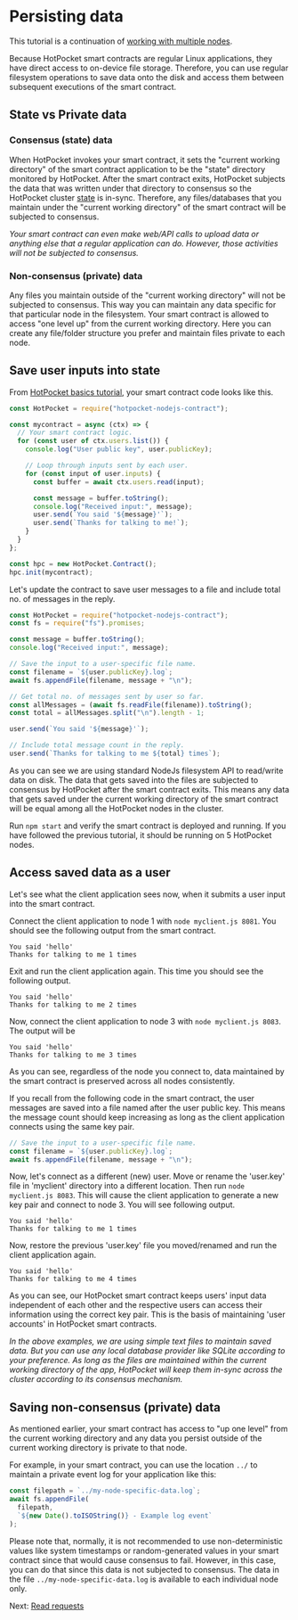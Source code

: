 # Persisting data

This tutorial is a continuation of [working with multiple nodes](multinode).

Because HotPocket smart contracts are regular Linux applications, they have direct access to on-device file storage. Therefore, you can use regular filesystem operations to save data onto the disk and access them between subsequent executions of the smart contract.

## State vs Private data

### Consensus (state) data

When HotPocket invokes your smart contract, it sets the "current working directory" of the smart contract application to be the "state" directory monitored by HotPocket. After the smart contract exits, HotPocket subjects the data that was written under that directory to consensus so the HotPocket cluster [state](../../../platform/hotpocket/state) is in-sync. Therefore, any files/databases that you maintain under the "current working directory" of the smart contract will be subjected to consensus.

_Your smart contract can even make web/API calls to upload data or anything else that a regular application can do. However, those activities will not be subjected to consensus._

### Non-consensus (private) data

Any files you maintain outside of the "current working directory" will not be subjected to consensus. This way you can maintain any data specific for that particular node in the filesystem. Your smart contract is allowed to access "one level up" from the current working directory. Here you can create any file/folder structure you prefer and maintain files private to each node.

## Save user inputs into state

From [HotPocket basics tutorial](basics), your smart contract code looks like this.

```javascript
const HotPocket = require("hotpocket-nodejs-contract");

const mycontract = async (ctx) => {
  // Your smart contract logic.
  for (const user of ctx.users.list()) {
    console.log("User public key", user.publicKey);

    // Loop through inputs sent by each user.
    for (const input of user.inputs) {
      const buffer = await ctx.users.read(input);

      const message = buffer.toString();
      console.log("Received input:", message);
      user.send(`You said '${message}'`);
      user.send(`Thanks for talking to me!`);
    }
  }
};

const hpc = new HotPocket.Contract();
hpc.init(mycontract);
```

Let's update the contract to save user messages to a file and include total no. of messages in the reply.

```javascript
const HotPocket = require("hotpocket-nodejs-contract");
const fs = require("fs").promises;
```

```javascript
const message = buffer.toString();
console.log("Received input:", message);

// Save the input to a user-specific file name.
const filename = `${user.publicKey}.log`;
await fs.appendFile(filename, message + "\n");

// Get total no. of messages sent by user so far.
const allMessages = (await fs.readFile(filename)).toString();
const total = allMessages.split("\n").length - 1;

user.send(`You said '${message}'`);

// Include total message count in the reply.
user.send(`Thanks for talking to me ${total} times`);
```

As you can see we are using standard NodeJs filesystem API to read/write data on disk. The data that gets saved into the files are subjected to consensus by HotPocket after the smart contract exits. This means any data that gets saved under the current working directory of the smart contract will be equal among all the HotPocket nodes in the cluster.

Run `npm start` and verify the smart contract is deployed and running. If you have followed the previous tutorial, it should be running on 5 HotPocket nodes.

## Access saved data as a user

Let's see what the client application sees now, when it submits a user input into the smart contract.

Connect the client application to node 1 with `node myclient.js 8081`. You should see the following output from the smart contract.

```
You said 'hello'
Thanks for talking to me 1 times
```

Exit and run the client application again. This time you should see the following output.

```
You said 'hello'
Thanks for talking to me 2 times
```

Now, connect the client application to node 3 with `node myclient.js 8083`. The output will be

```
You said 'hello'
Thanks for talking to me 3 times
```

As you can see, regardless of the node you connect to, data maintained by the smart contract is preserved across all nodes consistently.

If you recall from the following code in the smart contract, the user messages are saved into a file named after the user public key. This means the message count should keep increasing as long as the client application connects using the same key pair.

```javascript
// Save the input to a user-specific file name.
const filename = `${user.publicKey}.log`;
await fs.appendFile(filename, message + "\n");
```

Now, let's connect as a different (new) user. Move or rename the 'user.key' file in 'myclient' directory into a different location. Then run `node myclient.js 8083`. This will cause the client application to generate a new key pair and connect to node 3. You will see following output.

```
You said 'hello'
Thanks for talking to me 1 times
```

Now, restore the previous 'user.key' file you moved/renamed and run the client application again.

```
You said 'hello'
Thanks for talking to me 4 times
```

As you can see, our HotPocket smart contract keeps users' input data independent of each other and the respective users can access their information using the correct key pair. This is the basis of maintaining 'user accounts' in HotPocket smart contracts.

_In the above examples, we are using simple text files to maintain saved data. But you can use any local database provider like SQLite according to your preference. As long as the files are maintained within the current working directory of the app, HotPocket will keep them in-sync across the cluster according to its consensus mechanism._

## Saving non-consensus (private) data

As mentioned earlier, your smart contract has access to "up one level" from the current working directory and any data you persist outside of the current working directory is private to that node.

For example, in your smart contract, you can use the location `../` to maintain a private event log for your application like this:

```javascript
const filepath = `../my-node-specific-data.log`;
await fs.appendFile(
  filepath,
  `${new Date().toISOString()} - Example log event`
);
```

Please note that, normally, it is not recommended to use non-deterministic values like system timestamps or random-generated values in your smart contract since that would cause consensus to fail. However, in this case, you can do that since this data is not subjected to consensus. The data in the file `../my-node-specific-data.log` is available to each individual node only.

Next: [Read requests](readreq)
